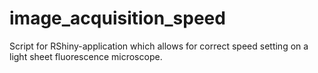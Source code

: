 # image_acquisition_speed
Script for RShiny-application which allows for correct speed setting on a light sheet fluorescence microscope. 
